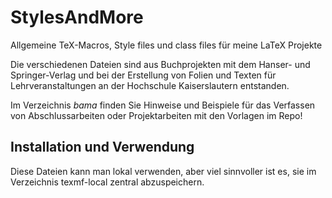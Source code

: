 # StylesAndMore
Allgemeine TeX-Macros, Style files und class files für meine LaTeX Projekte

Die verschiedenen Dateien sind aus Buchprojekten mit dem Hanser- und Springer-Verlag und bei der Erstellung von Folien und Texten für 
Lehrveranstaltungen an der Hochschule Kaiserslautern entstanden.

Im Verzeichnis *bama* finden Sie Hinweise und Beispiele für das Verfassen von Abschlussarbeiten oder Projektarbeiten mit den Vorlagen im Repo!

## Installation und Verwendung
Diese Dateien kann man lokal verwenden, aber viel sinnvoller ist es, sie im Verzeichnis texmf-local zentral abzuspeichern.
